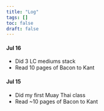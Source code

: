 ```yaml
---
title: "Log"
tags: []
toc: false
draft: false
---
```


#### Jul 16
- Did 3 LC mediums stack
- Read 10 pages of Bacon to Kant

#### Jul 15
- Did my first Muay Thai class
- Read ~10 pages of Bacon to Kant 
